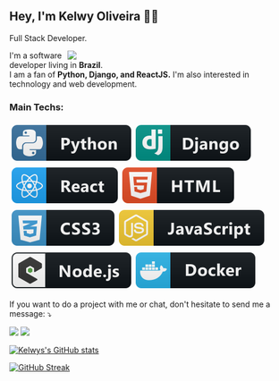 ## Hey, I'm Kelwy Oliveira 👋🏽

Full Stack Developer.

<img src="https://media.giphy.com/media/Y4ak9Ki2GZCbJxAnJD/giphy.gif" min-width="400px" max-width="400px" width="400px" align="right">
I'm a software developer living in <strong>Brazil</strong>.</br>
I am a fan of <strong>Python, Django, and ReactJS.</strong> I'm also interested in technology and web development.

### Main Techs: 
<p align="left" style="display: flex; flex-wrap: wrap;">  
<img src="svg/dev/python.svg" alt="python" style="vertical-align:top; margin:6px 4px; pointer-events: none; cursor: default"> 

<img src="svg/dev/django.svg" alt="django" style="vertical-align:top; margin:6px 4px; pointer-events: none; cursor: default">

<img src="svg/dev/react.svg" alt="react" style="vertical-align:top; margin:6px 4px; pointer-events: none; cursor: default"> 

<img src="svg/dev/html.svg" alt="html" style="vertical-align:top; margin:6px 4px; pointer-events: none; cursor: default">
   
<img src="svg/dev/css3.svg" alt="css" style="vertical-align:top; margin:6px 4px; pointer-events: none; cursor: default">  

<img src="svg/dev/js.svg" alt="js" style="vertical-align:top; margin:6px 4px; pointer-events: none; cursor: default">    

<img src="svg/dev/nodejs_larger.svg" alt="nodejs" style="vertical-align:top; margin:6px 4px; pointer-events: none; cursor: default">   

<img src="svg/dev/docker.svg" alt="docker" style="vertical-align:top; margin:6px 4px; pointer-events: none; cursor: default">
</p>

If you want to do a project with me or chat, don't hesitate to send me a message: ⤵️
<p align="left">
  <a href="https://www.linkedin.com/in/kelwyoliveira/"><img src="https://img.shields.io/badge/-kelwyoliveira-0077B5?style=flat&logo=Linkedin&logoColor=white"/></a>
  <a href="mailto:kelwyduarte@gmail.com"><img src="https://img.shields.io/badge/-kelwyduarte@gmail.com-D14836?style=flat&logo=Gmail&logoColor=white"/>
</p>

![Kelwys's GitHub stats](https://github-readme-stats.vercel.app/api?username=kelwys&show_icons=true&theme=tokyonight)
<!-- [![Top Langs](https://github-readme-stats.vercel.app/api/top-langs/?username=kelwys&layout=compact&theme=tokyonight)](https://github.com/kelwys) -->
[![GitHub Streak](https://github-readme-streak-stats.herokuapp.com?user=kelwys&theme=tokyonight_duo)](https://github.com/kelwys)
